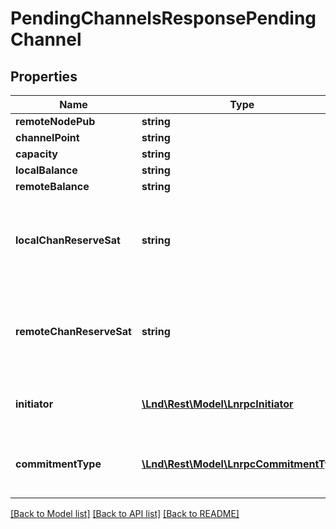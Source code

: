 # PendingChannelsResponsePendingChannel

## Properties
Name | Type | Description | Notes
------------ | ------------- | ------------- | -------------
**remoteNodePub** | **string** |  | [optional] 
**channelPoint** | **string** |  | [optional] 
**capacity** | **string** |  | [optional] 
**localBalance** | **string** |  | [optional] 
**remoteBalance** | **string** |  | [optional] 
**localChanReserveSat** | **string** | The minimum satoshis this node is required to reserve in its balance. | [optional] 
**remoteChanReserveSat** | **string** | The minimum satoshis the other node is required to reserve in its balance. | [optional] 
**initiator** | [**\Lnd\Rest\Model\LnrpcInitiator**](LnrpcInitiator.md) | The party that initiated opening the channel. | [optional] 
**commitmentType** | [**\Lnd\Rest\Model\LnrpcCommitmentType**](LnrpcCommitmentType.md) | The commitment type used by this channel. | [optional] 

[[Back to Model list]](../README.md#documentation-for-models) [[Back to API list]](../README.md#documentation-for-api-endpoints) [[Back to README]](../README.md)


